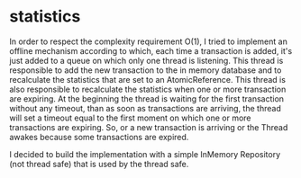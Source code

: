 # statistics

In order to respect the complexity requirement O(1), I tried to implement an
offline mechanism according to which, each time a transaction is added, it's just
added to a queue on which only one thread is listening.
This thread is responsible to add the new transaction to the in memory database
and to recalculate the statistics that are set to an AtomicReference.
This thread is also responsible to recalculate the statistics when one or more
transaction are expiring.
At the beginning the thread is waiting for the first transaction without any
timeout, than as soon as transactions are arriving, the thread will set a timeout
equal to the first moment on which one or more transactions are expiring. So,
or a new transaction is arriving or the Thread awakes because some transactions
are expired.

I decided to build the implementation with a simple InMemory Repository (not
thread safe) that is used by the thread safe.
